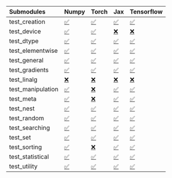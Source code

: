 | Submodules        | Numpy                                                                                                                           | Torch                                                                                                                           | Jax                                                                                                                             | Tensorflow                                                                                                                      |
|:------------------|:--------------------------------------------------------------------------------------------------------------------------------|:--------------------------------------------------------------------------------------------------------------------------------|:--------------------------------------------------------------------------------------------------------------------------------|:--------------------------------------------------------------------------------------------------------------------------------|
| test_creation     | <a href="https://github.com/unifyai/ivy/runs/7890522349?check_suite_focus=true" rel="noopener noreferrer" target="_blank">✅</a> | <a href="https://github.com/unifyai/ivy/runs/7890523298?check_suite_focus=true" rel="noopener noreferrer" target="_blank">✅</a> | <a href="https://github.com/unifyai/ivy/runs/7890524277?check_suite_focus=true" rel="noopener noreferrer" target="_blank">✅</a> | <a href="https://github.com/unifyai/ivy/runs/7890525270?check_suite_focus=true" rel="noopener noreferrer" target="_blank">✅</a> |
| test_device       | <a href="https://github.com/unifyai/ivy/runs/7890522407?check_suite_focus=true" rel="noopener noreferrer" target="_blank">✅</a> | <a href="https://github.com/unifyai/ivy/runs/7890523359?check_suite_focus=true" rel="noopener noreferrer" target="_blank">✅</a> | <a href="https://github.com/unifyai/ivy/runs/7890524326?check_suite_focus=true" rel="noopener noreferrer" target="_blank">❌</a> | <a href="https://github.com/unifyai/ivy/runs/7890525315?check_suite_focus=true" rel="noopener noreferrer" target="_blank">❌</a> |
| test_dtype        | <a href="https://github.com/unifyai/ivy/runs/7890522464?check_suite_focus=true" rel="noopener noreferrer" target="_blank">✅</a> | <a href="https://github.com/unifyai/ivy/runs/7890523419?check_suite_focus=true" rel="noopener noreferrer" target="_blank">✅</a> | <a href="https://github.com/unifyai/ivy/runs/7890524384?check_suite_focus=true" rel="noopener noreferrer" target="_blank">✅</a> | <a href="https://github.com/unifyai/ivy/runs/7890525358?check_suite_focus=true" rel="noopener noreferrer" target="_blank">✅</a> |
| test_elementwise  | <a href="https://github.com/unifyai/ivy/runs/7890522514?check_suite_focus=true" rel="noopener noreferrer" target="_blank">✅</a> | <a href="https://github.com/unifyai/ivy/runs/7890523510?check_suite_focus=true" rel="noopener noreferrer" target="_blank">✅</a> | <a href="https://github.com/unifyai/ivy/runs/7890524439?check_suite_focus=true" rel="noopener noreferrer" target="_blank">✅</a> | <a href="https://github.com/unifyai/ivy/runs/7890525411?check_suite_focus=true" rel="noopener noreferrer" target="_blank">✅</a> |
| test_general      | <a href="https://github.com/unifyai/ivy/runs/7890522558?check_suite_focus=true" rel="noopener noreferrer" target="_blank">✅</a> | <a href="https://github.com/unifyai/ivy/runs/7890523576?check_suite_focus=true" rel="noopener noreferrer" target="_blank">✅</a> | <a href="https://github.com/unifyai/ivy/runs/7890524501?check_suite_focus=true" rel="noopener noreferrer" target="_blank">✅</a> | <a href="https://github.com/unifyai/ivy/runs/7890525464?check_suite_focus=true" rel="noopener noreferrer" target="_blank">✅</a> |
| test_gradients    | <a href="https://github.com/unifyai/ivy/runs/7890522614?check_suite_focus=true" rel="noopener noreferrer" target="_blank">✅</a> | <a href="https://github.com/unifyai/ivy/runs/7890523649?check_suite_focus=true" rel="noopener noreferrer" target="_blank">✅</a> | <a href="https://github.com/unifyai/ivy/runs/7890524581?check_suite_focus=true" rel="noopener noreferrer" target="_blank">✅</a> | <a href="https://github.com/unifyai/ivy/runs/7890525532?check_suite_focus=true" rel="noopener noreferrer" target="_blank">✅</a> |
| test_linalg       | <a href="https://github.com/unifyai/ivy/runs/7890522677?check_suite_focus=true" rel="noopener noreferrer" target="_blank">❌</a> | <a href="https://github.com/unifyai/ivy/runs/7890523708?check_suite_focus=true" rel="noopener noreferrer" target="_blank">❌</a> | <a href="https://github.com/unifyai/ivy/runs/7890524654?check_suite_focus=true" rel="noopener noreferrer" target="_blank">❌</a> | <a href="https://github.com/unifyai/ivy/runs/7890525641?check_suite_focus=true" rel="noopener noreferrer" target="_blank">❌</a> |
| test_manipulation | <a href="https://github.com/unifyai/ivy/runs/7890522736?check_suite_focus=true" rel="noopener noreferrer" target="_blank">✅</a> | <a href="https://github.com/unifyai/ivy/runs/7890523785?check_suite_focus=true" rel="noopener noreferrer" target="_blank">❌</a> | <a href="https://github.com/unifyai/ivy/runs/7890524729?check_suite_focus=true" rel="noopener noreferrer" target="_blank">✅</a> | <a href="https://github.com/unifyai/ivy/runs/7890525726?check_suite_focus=true" rel="noopener noreferrer" target="_blank">✅</a> |
| test_meta         | <a href="https://github.com/unifyai/ivy/runs/7890522796?check_suite_focus=true" rel="noopener noreferrer" target="_blank">✅</a> | <a href="https://github.com/unifyai/ivy/runs/7890523851?check_suite_focus=true" rel="noopener noreferrer" target="_blank">❌</a> | <a href="https://github.com/unifyai/ivy/runs/7890524792?check_suite_focus=true" rel="noopener noreferrer" target="_blank">✅</a> | <a href="https://github.com/unifyai/ivy/runs/7890525819?check_suite_focus=true" rel="noopener noreferrer" target="_blank">✅</a> |
| test_nest         | <a href="https://github.com/unifyai/ivy/runs/7890522870?check_suite_focus=true" rel="noopener noreferrer" target="_blank">✅</a> | <a href="https://github.com/unifyai/ivy/runs/7890523902?check_suite_focus=true" rel="noopener noreferrer" target="_blank">✅</a> | <a href="https://github.com/unifyai/ivy/runs/7890524873?check_suite_focus=true" rel="noopener noreferrer" target="_blank">✅</a> | <a href="https://github.com/unifyai/ivy/runs/7890525927?check_suite_focus=true" rel="noopener noreferrer" target="_blank">✅</a> |
| test_random       | <a href="https://github.com/unifyai/ivy/runs/7890522956?check_suite_focus=true" rel="noopener noreferrer" target="_blank">✅</a> | <a href="https://github.com/unifyai/ivy/runs/7890523962?check_suite_focus=true" rel="noopener noreferrer" target="_blank">✅</a> | <a href="https://github.com/unifyai/ivy/runs/7890524943?check_suite_focus=true" rel="noopener noreferrer" target="_blank">✅</a> | <a href="https://github.com/unifyai/ivy/runs/7890526028?check_suite_focus=true" rel="noopener noreferrer" target="_blank">✅</a> |
| test_searching    | <a href="https://github.com/unifyai/ivy/runs/7890523019?check_suite_focus=true" rel="noopener noreferrer" target="_blank">✅</a> | <a href="https://github.com/unifyai/ivy/runs/7890524015?check_suite_focus=true" rel="noopener noreferrer" target="_blank">✅</a> | <a href="https://github.com/unifyai/ivy/runs/7890524998?check_suite_focus=true" rel="noopener noreferrer" target="_blank">✅</a> | <a href="https://github.com/unifyai/ivy/runs/7890526148?check_suite_focus=true" rel="noopener noreferrer" target="_blank">✅</a> |
| test_set          | <a href="https://github.com/unifyai/ivy/runs/7890523076?check_suite_focus=true" rel="noopener noreferrer" target="_blank">✅</a> | <a href="https://github.com/unifyai/ivy/runs/7890524074?check_suite_focus=true" rel="noopener noreferrer" target="_blank">✅</a> | <a href="https://github.com/unifyai/ivy/runs/7890525049?check_suite_focus=true" rel="noopener noreferrer" target="_blank">✅</a> | <a href="https://github.com/unifyai/ivy/runs/7890526246?check_suite_focus=true" rel="noopener noreferrer" target="_blank">✅</a> |
| test_sorting      | <a href="https://github.com/unifyai/ivy/runs/7890523123?check_suite_focus=true" rel="noopener noreferrer" target="_blank">✅</a> | <a href="https://github.com/unifyai/ivy/runs/7890524127?check_suite_focus=true" rel="noopener noreferrer" target="_blank">❌</a> | <a href="https://github.com/unifyai/ivy/runs/7890525104?check_suite_focus=true" rel="noopener noreferrer" target="_blank">✅</a> | <a href="https://github.com/unifyai/ivy/runs/7890526345?check_suite_focus=true" rel="noopener noreferrer" target="_blank">✅</a> |
| test_statistical  | <a href="https://github.com/unifyai/ivy/runs/7890523185?check_suite_focus=true" rel="noopener noreferrer" target="_blank">✅</a> | <a href="https://github.com/unifyai/ivy/runs/7890524179?check_suite_focus=true" rel="noopener noreferrer" target="_blank">✅</a> | <a href="https://github.com/unifyai/ivy/runs/7890525155?check_suite_focus=true" rel="noopener noreferrer" target="_blank">✅</a> | <a href="https://github.com/unifyai/ivy/runs/7890526439?check_suite_focus=true" rel="noopener noreferrer" target="_blank">✅</a> |
| test_utility      | <a href="https://github.com/unifyai/ivy/runs/7890523249?check_suite_focus=true" rel="noopener noreferrer" target="_blank">✅</a> | <a href="https://github.com/unifyai/ivy/runs/7890524237?check_suite_focus=true" rel="noopener noreferrer" target="_blank">✅</a> | <a href="https://github.com/unifyai/ivy/runs/7890525217?check_suite_focus=true" rel="noopener noreferrer" target="_blank">✅</a> | <a href="https://github.com/unifyai/ivy/runs/7890526510?check_suite_focus=true" rel="noopener noreferrer" target="_blank">✅</a> |